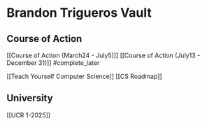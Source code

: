 # Brandon Trigueros Vault

## Course of Action
[[Course of Action (March24 - July5)]]
[[Course of Action (July13 - December 31)]] #complete_later 

[[Teach Yourself Computer Science]]
[[CS Roadmap]]
## University
[[UCR 1-2025]]